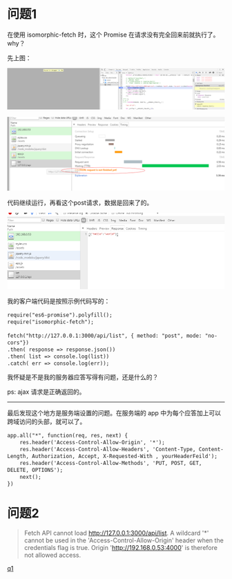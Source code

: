 # 问题1

在使用 isomorphic-fetch 时，这个 Promise 在请求没有完全回来前就执行了。 why？

先上图：

![fetch_1.png](./imgs/fetch_1.png)

![fetch_2.png](./imgs/fetch_2.png)

代码继续运行，再看这个post请求，数据是回来了的。

![fetch_3.png](./imgs/fetch_3.png)

我的客户端代码是按照示例代码写的：

	require("es6-promise").polyfill();
	require("isomorphic-fetch");

	fetch("http://127.0.0.1:3000/api/list", { method: "post", mode: "no-cors"})
	.then( response => response.json())
	.then( list => console.log(list))
	.catch( err => console.log(err));

我怀疑是不是我的服务器应答写得有问题，还是什么的？

ps: ajax 请求是正确返回的。


---

最后发现这个地方是服务端设置的问题。在服务端的 app 中为每个应答加上可以跨域访问的头部，就可以了。

	app.all("*", function(req, res, next) {
		res.header('Access-Control-Allow-Origin', '*');
	  	res.header('Access-Control-Allow-Headers', 'Content-Type, Content-Length, Authorization, Accept, X-Requested-With , yourHeaderFeild');
	  	res.header('Access-Control-Allow-Methods', 'PUT, POST, GET, DELETE, OPTIONS');
		next();
	})

# 问题2

> Fetch API cannot load http://127.0.0.1:3000/api/list. 
> A wildcard '*' cannot be used in the 'Access-Control-Allow-Origin' header when the credentials flag is true. 
> Origin 'http://192.168.0.53:4000' is therefore not allowed access.

[q1](http://stackoverflow.com/questions/19743396/cors-cannot-use-wildcard-in-access-control-allow-origin-when-credentials-flag-i)